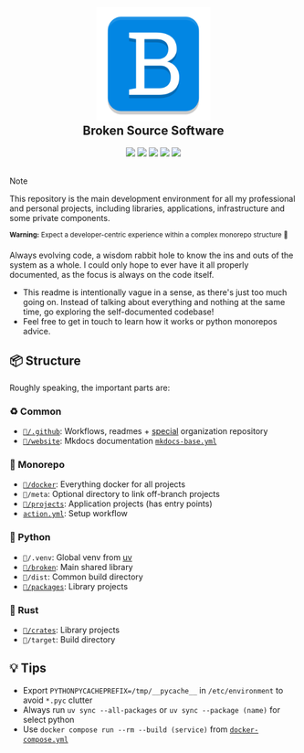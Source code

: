 <div align="center">
  <a href="https://brokensrc.dev"><img src="https://raw.githubusercontent.com/BrokenSource/BrokenSource/main/broken/resources/images/logo.png" width="200"></a>
  <h2 style="margin-top: 0">Broken Source Software</h2>
  <a href="https://pypi.org/project/broken-source/"><img src="https://img.shields.io/pypi/v/broken-source?label=PyPI&color=blue"></a>
  <a href="https://pypi.org/project/broken-source/"><img src="https://img.shields.io/pypi/dw/broken-source?label=Installs&color=blue"></a>
  <a href="https://github.com/BrokenSource/BrokenSource"><img src="https://img.shields.io/github/v/tag/BrokenSource/BrokenSource?label=GitHub&color=orange"></a>
  <a href="https://github.com/BrokenSource/BrokenSource/stargazers"><img src="https://img.shields.io/github/stars/BrokenSource/BrokenSource?label=Stars&style=flat&color=orange"></a>
  <a href="https://discord.gg/KjqvcYwRHm"><img src="https://img.shields.io/discord/1184696441298485370?label=Discord&style=flat&color=purple"></a>
</div>

<br>

> [!NOTE]
> This repository is the main development environment for all my professional and personal projects, including libraries, applications, infrastructure and some private components.
>
> <sup><b>Warning:</b> Expect a developer-centric experience within a complex monorepo structure 🙂</sup>

Always evolving code, a wisdom rabbit hole to know the ins and outs of the system as a whole. I could only hope to ever have it all properly documented, as the focus is always on the code itself.

- This readme is intentionally vague in a sense, as there's just too much going on. Instead of talking about everything and nothing at the same time, go exploring the self-documented codebase!
- Feel free to get in touch to learn how it works or python monorepos advice.


## 📦 Structure

Roughly speaking, the important parts are:

### ♻️ Common

- [`📁/.github`](../.github): Workflows, readmes + [special](https://github.com/BrokenSource/.github) organization repository
- [`📁/website`](../website): Mkdocs documentation [`mkdocs-base.yml`](../mkdocs-base.yml)

### 🗿 Monorepo

- [`📁/docker`](../docker): Everything docker for all projects
- `📁/meta`: Optional directory to link off-branch projects
- [`📁/projects`](../projects): Application projects (has entry points)
- [`action.yml`](../action.yml): Setup workflow

### 🐍 Python

- `📁/.venv`: Global venv from [uv](https://github.com/astral-sh/uv)
- [`📁/broken`](../broken): Main shared library
- `📁/dist`: Common build directory
- [`📁/packages`](../packages): Library projects

### 🦀 Rust

- [`📁/crates`](../crates): Library projects
- `📁/target`: Build directory


## 💡 Tips

- Export `PYTHONPYCACHEPREFIX=/tmp/__pycache__` in `/etc/environment` to avoid `*.pyc` clutter
- Always run `uv sync --all-packages` or `uv sync --package (name)` for select python
- Use `docker compose run --rm --build (service)` from [`docker-compose.yml`](../docker-compose.yml)
